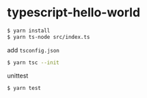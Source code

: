 # typescript-hello-world

```sh
$ yarn install
$ yarn ts-node src/index.ts
```

add `tsconfig.json`

```sh
$ yarn tsc --init
```

unittest

```sh
$ yarn test
```
